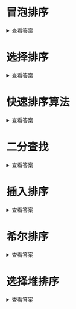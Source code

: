 
# 冒泡排序
<details>
<summary>查看答案</summary>

```swift
var numbers = [24,17,85,13,9,54,76,45,5,63]
func sort(_ numbers:inout [Int], _ index:Int = 0) {
    guard numbers.count - index > 2 else {
        return
    }
    var _index = 0
    while _index < numbers.count - index - 1 {
        let _newIndex = _index + 1
        let left = numbers[_index]
        let right = numbers[_newIndex]
        if left > right {
            numbers[_index] = right
            numbers[_newIndex] = left
        }
        _index = _newIndex
    }
    sort(&numbers,index + 1)
}
sort(&numbers)
```
</details>

# 选择排序
<details>
<summary>查看答案</summary>

[选择排序](八大排序算法/选择排序.md)
</details>

# 快速排序算法
<details>
<summary>查看答案</summary>

```objc
var numbers = [86,37,56,29,92,73,15,63,30,8]
func sort(_ numbers: [Int]) -> [Int] {
    guard numbers.count >= 2 else {
        return numbers
    }
    var mins:[Int] = []
    var maxs:[Int] = []
    let start = numbers[0]
    for item in numbers.enumerated() {
        guard item.offset > 0 else {
            continue
        }
        if item.element >= start {
            maxs.append(item.element)
        } else {
            mins.append(item.element)
        }
    }
    return sort(mins) + [start] + sort(maxs)
}
numbers = sort(numbers)
```
</details>

# 二分查找
<details>
<summary>查看答案</summary>

```objc
var searchNumbers = [1,2,4,5,6,7,9,12,15,19,23,26,29,34,39]
func search(_ numbers: [Int], _ number:Int, _ start:Int = 0) -> Int? {
    guard numbers.count > 0 else {
        return nil
    }
    let index:Int = numbers.count / 2
    for item in numbers.enumerated() {
        if item.offset >= index {
            break
        }
        if item.element == number {
            return item.offset + start
        }
    }
    let _numbers = Array(numbers[index...])
    return search(_numbers, number, (index + start))
}
```
</details>

# 插入排序
<details>
<summary>查看答案</summary>
[插入排序图解](八大排序算法/插入排序.md)
</details>

# 希尔排序
<details>
<summary>查看答案</summary>
    
[希尔排序图解](八大排序算法/希尔排序.md)
</details>

# 选择堆排序
<details>
<summary>查看答案</summary>
    
    [选择堆排序](八大排序算法/选择堆排序.md)
</details>


